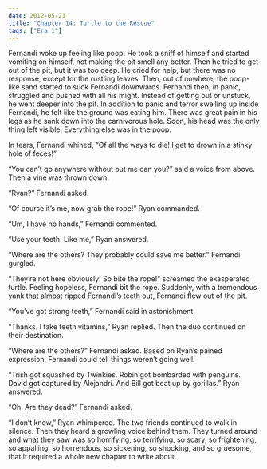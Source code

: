 ```yaml
---
date: 2012-05-21
title: "Chapter 14: Turtle to the Rescue"
tags: ["Era 1"]
---
```


Fernandi woke up feeling like poop. He took a sniff of himself and started vomiting on himself, not making the pit smell any better. Then he tried to get out of the pit, but it was too deep. He cried for help, but there was no response, except for the rustling leaves. Then, out of nowhere, the poop-like sand started to suck Fernandi downwards. Fernandi then, in panic, struggled and pushed with all his might. Instead of getting out or unstuck, he went deeper into the pit. In addition to panic and terror swelling up inside Fernandi, he felt like the ground was eating him. There was great pain in his legs as he sank down into the carnivorous hole. Soon, his head was the only thing left visible. Everything else was in the poop.

In tears, Fernandi whined, “Of all the ways to die! I get to drown in a stinky hole of feces!”
 
“You can’t go anywhere without out me can you?” said a voice from above. Then a vine was thrown down.

“Ryan?” Fernandi asked.

“Of course it’s me, now grab the rope!” Ryan commanded.

“Um, I have no hands,” Fernandi commented.

“Use your teeth. Like me,” Ryan answered.

“Where are the others? They probably could save me better.” Fernandi gurgled.

“They’re not here obviously! So bite the rope!” screamed the exasperated turtle. Feeling hopeless, Fernandi bit the rope. Suddenly, with a tremendous yank that almost ripped Fernandi’s teeth out, Fernandi flew out of the pit. 

“You’ve got strong teeth,” Fernandi said in astonishment. 

“Thanks. I take teeth vitamins,” Ryan replied. Then the duo continued on their destination.

“Where are the others?” Fernandi asked. Based on Ryan’s pained expression, Fernandi could tell things weren’t going well. 

“Trish got squashed by Twinkies. Robin got bombarded with penguins. David got captured by Alejandri. And Bill got beat up by gorillas.” Ryan answered.

“Oh. Are they dead?” Fernandi asked. 

“I don’t know,” Ryan whimpered. The two friends continued to walk in silence. Then they heard a growling voice behind them. They turned around and what they saw was so horrifying, so terrifying, so scary, so frightening, so appalling, so horrendous, so sickening, so shocking, and so gruesome, that it required a whole new chapter to write about.

